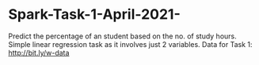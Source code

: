 # Spark-Task-1-April-2021-
Predict the percentage of an student based on the no. of study hours.
Simple linear regression task as it involves just 2 variables.
Data for Task 1: http://bit.ly/w-data
